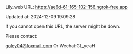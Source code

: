 Lily_web URL: https://ae6d-61-165-102-156.ngrok-free.app

Updated at: 2024-12-09 19:09:28

If you cannot open this URL, the server might be down.

Please contact: 

goley04@foxmail.com Or Wechat:GL_yeaH